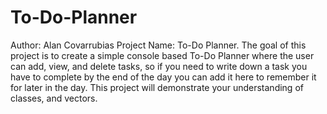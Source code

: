 # To-Do-Planner
Author: Alan Covarrubias
Project Name: To-Do Planner.
The goal of this project is to create a simple console based To-Do Planner where the user can add, view, and delete tasks, so if you need to write down a task you have to complete by the end of the day you can add it here to remember it for later in the day. This project will demonstrate your understanding of classes, and vectors.
